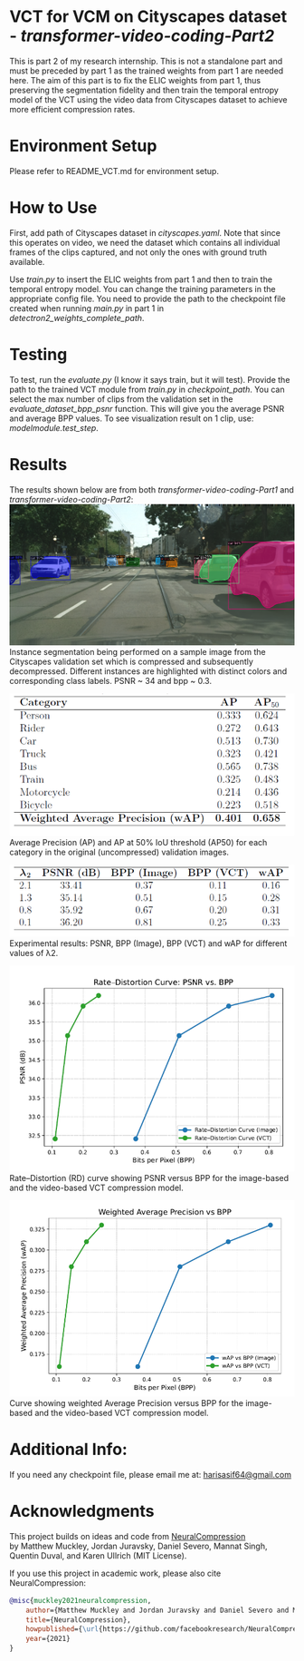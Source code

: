 # VCT for VCM on Cityscapes dataset - _transformer-video-coding-Part2_
This is part 2 of my research internship. This is not a standalone part and must be preceded by part 1 as the trained weights from part 1 are needed here. The aim of this part is to fix the ELIC weights from part 1, thus preserving the segmentation fidelity and then train the temporal entropy model of the VCT using the video data from Cityscapes dataset to achieve more efficient compression rates.

# Environment Setup
Please refer to README_VCT.md for environment setup.

# How to Use

First, add path of Cityscapes dataset in _cityscapes.yaml_. Note that since this operates on video, we need the dataset which contains all individual frames of the clips captured, and not only the ones with ground truth available.

Use _train.py_ to insert the ELIC weights from part 1 and then to train the temporal entropy model. You can change the training parameters in the appropriate config file. You need to provide the path to the checkpoint file created when running _main.py_ in part 1 in _detectron2_weights_complete_path_.

# Testing

To test, run the _evaluate.py_ (I know it says train, but it will test). Provide the path to the trained VCT module from _train.py_ in _checkpoint_path_. You can select the max number of clips from the validation set in the _evaluate_dataset_bpp_psnr_ function. This will give you the average PSNR and average BPP values. To see visualization result on 1 clip, use: _modelmodule.test_step_. 

# Results
The results shown below are from both _transformer-video-coding-Part1_ and _transformer-video-coding-Part2_:
![](docs/decompressed.png)
Instance segmentation being performed on a sample image
from the Cityscapes validation set which is compressed and subsequently
decompressed. Different instances are highlighted
with distinct colors and corresponding class labels. PSNR ~ 34 and bpp ~ 0.3.

![](docs/AP_uncompressed.png)
Average Precision (AP) and AP at 50% IoU threshold (AP50) for each category
in the original (uncompressed) validation images.

![](docs/AP_decompressed.png)
Experimental results: PSNR, BPP (Image), BPP (VCT) and wAP for different
values of λ2.

![](docs/DR_Curve.png)
Rate–Distortion (RD) curve showing PSNR versus BPP for the image-based and the video-based VCT compression model.

![](docs/AP_Curve.png)
Curve showing weighted Average Precision versus BPP for the image-based and the video-based VCT compression model.

# Additional Info:
If you need any checkpoint file, please email me at: harisasif64@gmail.com

# Acknowledgments
This project builds on ideas and code from [NeuralCompression](https://github.com/facebookresearch/NeuralCompression)  
by Matthew Muckley, Jordan Juravsky, Daniel Severo, Mannat Singh, Quentin Duval, and Karen Ullrich (MIT License).

If you use this project in academic work, please also cite NeuralCompression:

```bibtex
@misc{muckley2021neuralcompression,
    author={Matthew Muckley and Jordan Juravsky and Daniel Severo and Mannat Singh and Quentin Duval and Karen Ullrich},
    title={NeuralCompression},
    howpublished={\url{https://github.com/facebookresearch/NeuralCompression}},
    year={2021}
}
